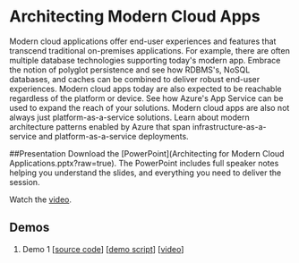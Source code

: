 # Architecting Modern Cloud Apps
Modern cloud applications offer end-user experiences and features that transcend traditional on-premises applications.  For example, there are often multiple database technologies supporting today's modern app.  Embrace the notion of polyglot persistence and see how RDBMS's, NoSQL databases, and caches can be combined to deliver robust end-user experiences.  Modern cloud apps today are also expected to be reachable regardless of the platform or device.  See how Azure's App Service can be used to expand the reach of your solutions.  Modern cloud apps are also not always just platform-as-a-service solutions.  Learn about modern architecture patterns enabled by Azure that span infrastructure-as-a-service and platform-as-a-service deployments.

##Presentation
Download the [PowerPoint](Architecting for Modern Cloud Applications.pptx?raw=true).
The PowerPoint includes full speaker notes helping you understand the slides, and everything you need to deliver the session.

Watch the [video](https://gsiazurecoecontent.blob.core.windows.net/architecting-for-modern-apps/todo.mp4).

## Demos
1. Demo 1
[[source code](https://github.com/GSIAzureCOE/Modern-Apps/blob/master/todo)]
[[demo script](https://github.com/GSIAzureCOE/Modern-Apps/blob/master/todo.docx)]
[[video](https://gsiazurecoecontent.blob.core.windows.net/architecting-for-modern-apps/todo.mp4)]
